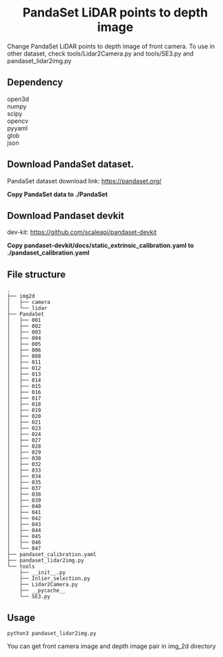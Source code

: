 <div align="center">
  <h1>PandaSet LiDAR points to depth image</h1>
</div>
Change PandaSet LiDAR points to depth image of front camera. To use in other dataset, check tools/Lidar2Camera.py and tools/SE3.py and pandaset_lidar2img.py


## Dependency
open3d  
numpy  
scipy  
opencv  
pyyaml  
glob  
json

## Download PandaSet dataset.
PandaSet dataset download link: https://pandaset.org/

**Copy PandaSet data to ./PandaSet**

## Download Pandaset devkit
dev-kit: https://github.com/scaleapi/pandaset-devkit

**Copy pandaset-devkit/docs/static_extrinsic_calibration.yaml to ./pandaset_calibration.yaml**

## File structure
```
.
├── img2d
│   ├── camera
│   └── lidar
├── PandaSet
│   ├── 001
│   ├── 002
│   ├── 003
│   ├── 004
│   ├── 005
│   ├── 006
│   ├── 008
│   ├── 011
│   ├── 012
│   ├── 013
│   ├── 014
│   ├── 015
│   ├── 016
│   ├── 017
│   ├── 018
│   ├── 019
│   ├── 020
│   ├── 021
│   ├── 023
│   ├── 024
│   ├── 027
│   ├── 028
│   ├── 029
│   ├── 030
│   ├── 032
│   ├── 033
│   ├── 034
│   ├── 035
│   ├── 037
│   ├── 038
│   ├── 039
│   ├── 040
│   ├── 041
│   ├── 042
│   ├── 043
│   ├── 044
│   ├── 045
│   ├── 046
│   └── 047
├── pandaset_calibration.yaml
├── pandaset_lidar2img.py
└── tools
    ├── __init__.py
    ├── Inlier_selection.py
    ├── Lidar2Camera.py
    ├── __pycache__
    └── SE3.py
```

## Usage
```
python3 pandaset_lidar2img.py
```

You can get front camera image and depth image pair in img_2d directory
